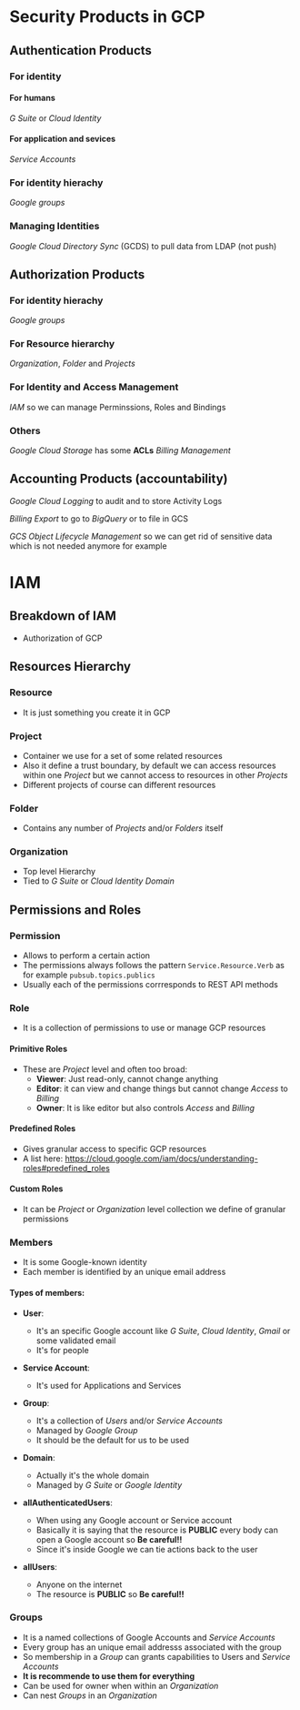 # Security Products in GCP

## Authentication Products

### For identity

#### For humans
*G Suite* or *Cloud Identity*

#### For application and sevices
*Service Accounts*

### For identity hierachy
*Google groups*

### Managing Identities
*Google Cloud Directory Sync* (GCDS) to pull data from LDAP (not push)

## Authorization Products

### For identity hierachy
*Google groups*

### For Resource hierarchy
*Organization*, *Folder* and *Projects*

### For Identity and Access Management
*IAM* so we can manage Perminssions, Roles and Bindings

### Others
*Google Cloud Storage* has some **ACLs**
*Billing Management*


## Accounting Products (accountability)
*Google Cloud Logging* to audit and to store Activity Logs

*Billing Export* to go to *BigQuery* or to file in GCS

*GCS Object Lifecycle Management* so we can get rid of sensitive data which is not needed anymore for example

# IAM

## Breakdown of IAM
* Authorization of GCP

## Resources Hierarchy

### Resource
* It is just something you create it in GCP

### Project
* Container we use for a set of some related resources
* Also it define a trust boundary, by default we can access resources within one *Project* but we cannot access to resources in other *Projects*
* Different projects of course can different resources

### Folder
* Contains any number of *Projects* and/or *Folders* itself

### Organization
* Top level Hierarchy
* Tied to *G Suite* or *Cloud Identity Domain*


## Permissions and Roles

### Permission
* Allows to perform a certain action
* The permissions always follows the pattern `Service.Resource.Verb` as for example `pubsub.topics.publics`
* Usually each of the permissions corrresponds to REST API methods

### Role
* It is a collection of permissions to use or manage GCP resources

#### Primitive Roles
* These are *Project* level and often too broad:
  * **Viewer**: Just read-only, cannot change anything
  * **Editor**: it can view and change things but cannot change  *Access* to *Billing*
  * **Owner**: It is like editor but also controls *Access* and *Billing*

#### Predefined Roles
* Gives granular access to specific GCP resources
* A list here: https://cloud.google.com/iam/docs/understanding-roles#predefined_roles

#### Custom Roles
* It can be *Project* or *Organization* level collection we define of granular permissions
  
  
### Members

* It is some Google-known identity
* Each member is identified by an unique email address

#### Types of members: 

* **User**:
  * It's an specific Google account like *G Suite*, *Cloud Identity*, *Gmail* or some validated email
  * It's for people 

* **Service Account**:
  * It's used for Applications and Services

* **Group**:
  * It's a collection of *Users* and/or *Service Accounts*
  * Managed by *Google Group* 
  * It should be the default for us to be used

* **Domain**:
  * Actually it's the whole domain
  * Managed by *G Suite* or *Google Identity* 
 
* **allAuthenticatedUsers**:
  * When using any Google account or Service account
  * Basically it is saying that the resource is **PUBLIC** every body can open a Google account so **Be careful!!** 
  * Since it's inside Google we can tie actions back to the user

* **allUsers**:  
  * Anyone on the internet 
  * The resource is **PUBLIC** so **Be careful!!** 
  

### Groups

* It is a named collections of Google Accounts and *Service Accounts*
* Every group has an unique email addresss associated with the group
* So membership in a *Group* can grants capabilities to Users and *Service Accounts*
* **It is recommende to use them for everything**
* Can be used for owner when within an *Organization*
* Can nest *Groups* in an *Organization*
